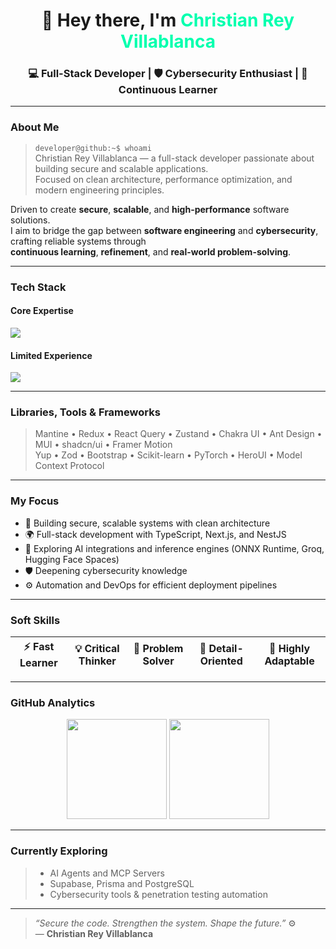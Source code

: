 <h1 align="center">👋 Hey there, I'm <span style="color:#00ffae;">Christian Rey Villablanca</span></h1>
<h3 align="center">💻 Full-Stack Developer | 🛡️ Cybersecurity Enthusiast | 🚀 Continuous Learner</h3>

---

### About Me

> `developer@github:~$ whoami`  
> Christian Rey Villablanca — a full-stack developer passionate about building secure and scalable applications.  
> Focused on clean architecture, performance optimization, and modern engineering principles.

Driven to create **secure**, **scalable**, and **high-performance** software solutions.  
I aim to bridge the gap between **software engineering** and **cybersecurity**, crafting reliable systems through  
**continuous learning**, **refinement**, and **real-world problem-solving**.

---

### Tech Stack

#### Core Expertise
<p align="left">
  <img src="https://skillicons.dev/icons?i=js,ts,nextjs,nestjs,nodejs,express,react,mongodb,tailwind&theme=dark" />
</p>

#### Limited Experience
<p align="left">
  <img src="https://skillicons.dev/icons?i=java,php,python,laravel,vite,fastapi,redis,firebase,mysql,sqlite,docker,git,aws,gcp,nginx,apache&theme=dark" />
</p>

---

### Libraries, Tools & Frameworks

> Mantine • Redux • React Query • Zustand • Chakra UI • Ant Design • MUI • shadcn/ui • Framer Motion  
> Yup • Zod • Bootstrap • Scikit-learn • PyTorch • HeroUI • Model Context Protocol  

---

### My Focus

- 🧩 Building secure, scalable systems with clean architecture  
- 🌍 Full-stack development with TypeScript, Next.js, and NestJS  
- 🧠 Exploring AI integrations and inference engines (ONNX Runtime, Groq, Hugging Face Spaces)  
- 🛡️ Deepening cybersecurity knowledge  
- ⚙️ Automation and DevOps for efficient deployment pipelines  

---

### Soft Skills

| ⚡ Fast Learner | 💡 Critical Thinker | 🧩 Problem Solver | 🧠 Detail-Oriented | 🔄 Highly Adaptable |
|:---------------:|:------------------:|:----------------:|:-----------------:|:-------------------:|

---

### GitHub Analytics

<p align="center">
  <img src="https://github-readme-stats.vercel.app/api?username=chryzxc&show_icons=true&theme=radical" height="160" />
  <img src="https://github-readme-stats.vercel.app/api/top-langs/?username=chryzxc&layout=compact&theme=radical" height="160" />
</p>

---

### Currently Exploring

> - AI Agents and MCP Servers  
> - Supabase, Prisma and PostgreSQL   
> - Cybersecurity tools & penetration testing automation  

---

> _“Secure the code. Strengthen the system. Shape the future.”_ ⚙️  
> — **Christian Rey Villablanca**
